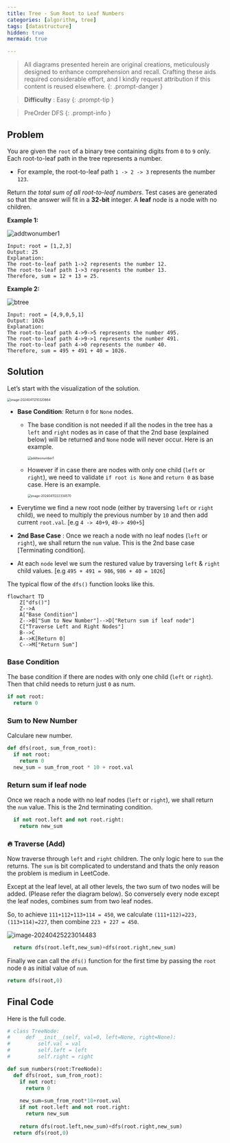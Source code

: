 ```yaml
---
title: Tree - Sum Root to Leaf Numbers
categories: [algorithm, tree]
tags: [datastructure]
hidden: true
mermaid: true

---
```


> All diagrams presented herein are original creations, meticulously designed to enhance comprehension and recall. Crafting these aids required considerable effort, and I kindly request attribution if this content is reused elsewhere.
{: .prompt-danger }

> **Difficulty** :  Easy
{: .prompt-tip }

> PreOrder DFS
{: .prompt-info }

## Problem

You are given the `root` of a binary tree containing digits from `0` to `9` only. 	Each root-to-leaf path in the tree represents a number.

- For example, the root-to-leaf path `1 -> 2 -> 3` represents the number `123`.

Return *the total sum of all root-to-leaf numbers*. Test cases are generated so that the answer will fit in a **32-bit** integer. A **leaf** node is a node with no children.

**Example 1:**

<img src="../assets/img/tree1.jpeg" alt="addtwonumber1"  />

```
Input: root = [1,2,3]
Output: 25
Explanation:
The root-to-leaf path 1->2 represents the number 12.
The root-to-leaf path 1->3 represents the number 13.
Therefore, sum = 12 + 13 = 25.
```

**Example 2:**

![btree](../assets/img/num2tree.jpg)

```
Input: root = [4,9,0,5,1]
Output: 1026
Explanation:
The root-to-leaf path 4->9->5 represents the number 495.
The root-to-leaf path 4->9->1 represents the number 491.
The root-to-leaf path 4->0 represents the number 40.
Therefore, sum = 495 + 491 + 40 = 1026.
```

## Solution

Let’s start with the visualization of the solution. 

<img src="../assets/img/image-20240411210320664.png" alt="image-20240411210320664" style="zoom:50%;" />

- **Base Condition**: Return `0` for `None` nodes.

  - The base condition is not needed if all the nodes in the tree has a `left` and `right` nodes as in case of that the 2nd base (explained below) will be returned and `None` node will never occur. Here is an example.

    <img src="../assets/img/tree1.jpeg" alt="addtwonumber1" style="zoom:50%;" />

  - However if in case there are nodes with only one child (`left` or `right`), we need to validate `if root is None` and `return 0` as base case. Here is an example.

    <img src="../assets/img/image-20240411222334570.png" alt="image-20240411222334570" style="zoom:50%;" />

- Everytime we find a new root node (either by traversing `left` or `right` child), we need to multiply the previous number by `10` and then add current `root.val`. [e.g `4 -> 40+9`, `49-> 490+5`]

- **2nd Base Case** :  Once we reach a node with no leaf nodes (`left` or `right`), we shall return the `num` value. This is the 2nd base case [Terminating condition].

- At each `node` level we sum the restured value by traversing `left` & `right` child values. [e.g `495 + 491 = 986`, `986 + 40 = 1026`] 

The typical flow of the `dfs()` function looks like this.

```mermaid
flowchart TD
    Z["dfs()"]
    Z-->A
    A["Base Condition"]
    Z-->B["Sum to New Number"]-->D["Return sum if leaf node"]
    C["Traverse Left and Right Nodes"]
    B-->C
    A-->K[Return 0]
    C-->M["Return Sum"]

```

### Base Condition

The base condition if there are nodes with only one child (`left` or `right`). Then that child needs to return just `0` as num.

```python
if not root:
  return 0
```

### Sum to New Number

Calculare new number.

```python
def dfs(root, sum_from_root):
  if not root:
    return 0
  new_sum = sum_from_root * 10 + root.val
```

### Return sum if leaf node

Once we reach a node with no leaf nodes (`left` or `right`), we shall return the `num` value. This is the 2nd terminating condition.

```python
  if not root.left and not root.right:
    return new_sum
```

### :fire: Traverse (Add)

Now traverse through `left` and `right` children. The only logic here to `sum` the returns. The `sum` is bit complicated to understand and thats the only reason the problem is medium in LeetCode. 

Except at the leaf level, at all other levels, the two sum of two nodes will be added. (Please refer the diagram below). So conversely every node except the leaf nodes, combines sum from two leaf nodes. 

So, to achieve `111+112+113+114 = 450`, we calculate `(111+112)=223, (113+114)=227`, then combine `223 + 227 = 450`.

![image-20240425223014483](../assets/img/image-20240425223014483.png)

```python
  return dfs(root.left,new_sum)+dfs(root.right,new_sum)
```

Finally we can call the `dfs()` function for the first time by passing the `root` node `0` as initial value of `num`.

```python
return dfs(root,0) 
```

## Final Code

Here is the full code.

```python
# class TreeNode:
#     def __init__(self, val=0, left=None, right=None):
#         self.val = val
#         self.left = left
#         self.right = right

def sum_numbers(root:TreeNode):
  def dfs(root, sum_from_root):
    if not root:
      return 0
    
    new_sum=sum_from_root*10+root.val
    if not root.left and not root.right:
      return new_sum
    
    return dfs(root.left,new_sum)+dfs(root.right,new_sum)
  return dfs(root,0)  
```

